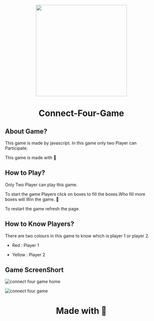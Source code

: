 <p align="center">
  <img src="https://user-images.githubusercontent.com/84700316/136743626-f3feb64d-9247-4c09-9466-ce8e05b7b278.png" width=300px> 
</p>


<h1 align="center">Connect-Four-Game </h1>

## About Game?
This game is made by javascript. In this game only two Player can Participate.

This game is made with 🖤

## How to Play?
Only Two Player can play this game.

To start the game Players click on boxes to fill the boxes.Who fill more boxes will Win the game. 🥳

To restart the game refresh the page.

## How to Know Players?
There are two colours in this game to know which is player 1 or player 2. 

- Red : Player 1

- Yellow : Player 2



## Game ScreenShort
![connect four game home](https://user-images.githubusercontent.com/84700316/136743322-b0c18c05-d0a0-4946-98db-2a3a6ac0442d.png)

![connect four game](https://user-images.githubusercontent.com/84700316/136743159-89701900-d9d6-4f78-a639-efd7633ee2de.png)


<h1 align="center"> Made with 🖤</h1>
